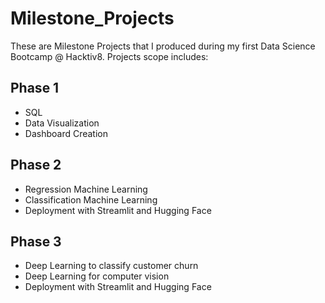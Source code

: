 # Milestone_Projects

These are Milestone Projects that I produced during my first Data Science Bootcamp @ Hacktiv8. Projects scope includes:

## Phase 1
- SQL
- Data Visualization 
- Dashboard Creation

## Phase 2
- Regression Machine Learning
- Classification Machine Learning
- Deployment with Streamlit and Hugging Face

## Phase 3
- Deep Learning to classify customer churn
- Deep Learning for computer vision
- Deployment with Streamlit and Hugging Face
